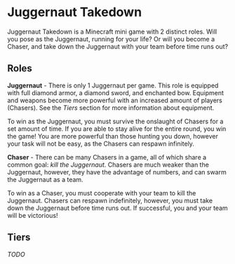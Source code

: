 # Juggernaut Takedown
Juggernaut Takedown is a Minecraft mini game with 2 distinct roles.
Will you pose as the Juggernaut, running for your life? Or will you become a Chaser,
and take down the Juggernaut with your team before time runs out?

## Roles

**Juggernaut** - There is only 1 Juggernaut per game. This role is equipped with full diamond
armor, a diamond sword, and enchanted bow. Equipment and weapons become more powerful with
an increased amount of players (Chasers). See the *Tiers* section for more information about equipment.

To win as the Juggernaut, you must survive the onslaught of Chasers for a set amount of time.
If you are able to stay alive for the entire round, you win the game! You are more powerful
than those hunting you down, however your task will not be easy, as the Chasers can respawn
infinitely.

**Chaser** - There can be many Chasers in a game, all of which share a common goal: *kill the Juggernaut*.
Chasers are much weaker than the Juggernaut, however, they have the advantage of numbers, and can
swarm the Juggernaut as a team.

To win as a Chaser, you must cooperate with your team to kill the Juggernaut. Chasers can respawn indefinitely,
however, you must take down the Juggernaut before time runs out. If successful, you and your team will
be victorious!

## Tiers

*TODO*